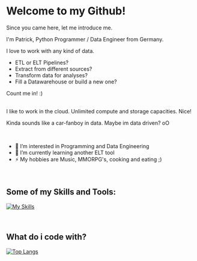 # Welcome to my Github!

Since you came here, let me introduce me.

I'm Patrick, Python Programmer / Data Engineer from Germany.

I love to work with any kind of data.
- ETL or ELT Pipelines?
- Extract from different sources?
- Transform data for analyses?
- Fill a Datawarehouse or build a new one?

Count me in! :)
</br>
</br>

I like to work in the cloud.
Unlimited compute and storage capacities. Nice!

Kinda sounds like a car-fanboy in data. Maybe im data driven? oO

</br>

- 👀 I’m interested in Programming and Data Engineering
- 🌱 I’m currently learning another ELT tool
- ⚡ My hobbies are Music, MMORPG's, cooking and eating ;)

</br>

## Some of my Skills and Tools:

[![My Skills](https://skillicons.dev/icons?i=py,bash,azure,docker,fastapi,git,githubactions,postgres,vscode,sqlite,mysql)]([https://skillicons.dev](https://github.com/PatrickDegner))

</br>

## What do i code with?
[![Top Langs](https://github-readme-stats.vercel.app/api/top-langs/?username=PatrickDegner&layout=compact)](https://github.com/PatrickDegner)


<!---
PatrickDegner/PatrickDegner is a ✨ special ✨ repository because its `README.md` (this file) appears on your GitHub profile.
You can click the Preview link to take a look at your changes.
--->
